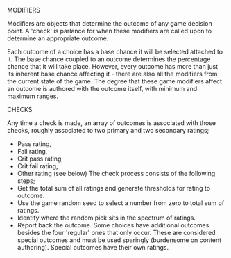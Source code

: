 MODIFIERS

Modifiers are objects that determine the outcome of any game decision point. A 'check' is parlance for when these modifiers are called upon to determine an appropriate outcome.

Each outcome of a choice has a base chance it will be selected attached to it. The base chance coupled to an outcome determines the percentage chance that it will take place. However, every outcome has more than just its inherent base chance affecting it - there are also all the modifiers from the current state of the game. The degree that these game modifiers affect an outcome is authored with the outcome itself, with minimum and maximum ranges.

CHECKS

Any time a check is made, an array of outcomes is associated with those checks, roughly associated to two primary and two secondary ratings;
 - Pass rating,
 - Fail rating,
 - Crit pass rating,
 - Crit fail rating,
 - Other rating (see below)
The check process consists of the following steps;
 - Get the total sum of all ratings and generate thresholds for rating to outcome.
 - Use the game random seed to select a number from zero to total sum of ratings.
 - Identify where the random pick sits in the spectrum of ratings.
 - Report back the outcome.
Some choices have additional outcomes besides the four 'regular' ones that only occur. These are considered special outcomes and must be used sparingly (burdensome on content authoring). Special outcomes have their own ratings.
